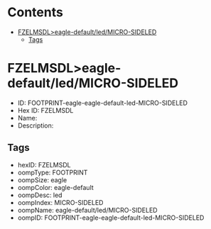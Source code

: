 



Contents
========

* [FZELMSDL>eagle-default/led/MICRO-SIDELED](#fzelmsdleagle-defaultledmicro-sideled)
	* [Tags](#tags)

# FZELMSDL>eagle-default/led/MICRO-SIDELED

- ID: FOOTPRINT-eagle-eagle-default-led-MICRO-SIDELED
- Hex ID: FZELMSDL
- Name: 
- Description: 

## Tags

- hexID: FZELMSDL
- oompType: FOOTPRINT
- oompSize: eagle
- oompColor: eagle-default
- oompDesc: led
- oompIndex: MICRO-SIDELED
- oompName: eagle-default/led/MICRO-SIDELED
- oompID: FOOTPRINT-eagle-eagle-default-led-MICRO-SIDELED
